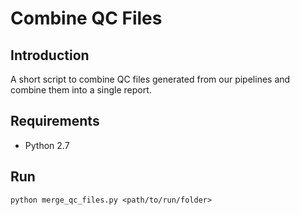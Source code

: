 # Combine QC Files

## Introduction

A short script to combine QC files generated from our pipelines and combine them into a single report.

## Requirements

- Python 2.7

## Run

`python merge_qc_files.py <path/to/run/folder>`